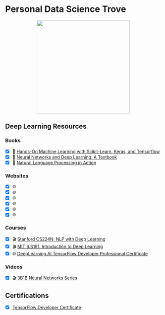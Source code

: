 # Personal Data Science Trove

<p align="center"><img src="https://i.imgur.com/3QqIE6Y.png" width="300" height="300"/></p>

## Deep Learning Resources

### Books
- [X] 📖 [Hands-On Machine Learning with Scikit-Learn, Keras, and Tensorflow](https://www.goodreads.com/book/show/40363665-hands-on-machine-learning-with-scikit-learn-keras-and-tensorflow)
- [X] 📖 [Neural Networks and Deep Learning: A Textbook](https://www.goodreads.com/book/show/40655766-neural-networks-and-deep-learning)
- [X] 📖 [Natural Language Processing in Action](https://www.goodreads.com/book/show/37761872-natural-language-processing-in-action)

### Websites
- [X] 🌐 [](https://jalammar.github.io/illustrated-bert/)
- [X] 🌐 [](https://jalammar.github.io/illustrated-transformer/)
- [X] 🌐 [](https://jalammar.github.io/visualizing-neural-machine-translation-mechanics-of-seq2seq-models-with-attention/)
- [X] 🌐 [](https://distill.pub/2019/memorization-in-rnns/)
- [X] 🌐 [](https://distill.pub/2016/augmented-rnns/)
- [X] 🌐 [](https://distill.pub/2016/misread-tsne/)

### Courses
- [X] 🎬 [Stanford CS224N: NLP with Deep Learning](https://www.youtube.com/playlist?list=PLoROMvodv4rOhcuXMZkNm7j3fVwBBY42z)
- [X] 🎬 [MIT 6.S191: Introduction to Deep Learning](https://www.youtube.com/watch?v=njKP3FqW3Sk&list=PLtBw6njQRU-rwp5__7C0oIVt26ZgjG9NI)
- [X] 🌐 [DeepLearning.AI TensorFlow Developer Professional Certificate](https://www.coursera.org/professional-certificates/tensorflow-in-practice)

### Videos
- [x] 🎬 [3B1B Neural Networks Series](https://www.youtube.com/watch?v=aircAruvnKk)

## Certifications
- [X] [TensorFlow Developer Certificate](https://www.credential.net/44299ff6-dc0d-4529-9b42-b9697bf34e1c)
